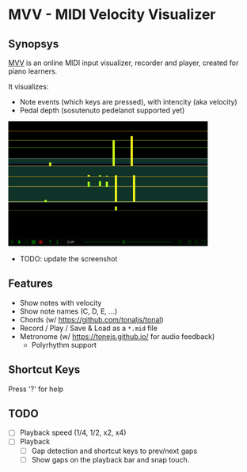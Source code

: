 # MVV - MIDI Velocity Visualizer

## Synopsys

[MVV](https://omakoto.github.io/mvv/) is an online MIDI input visualizer, recorder and player, created for piano learners.

It visualizes:
- Note events (which keys are pressed), with intencity (aka velocity)
- Pedal depth (sosutenuto pedelanot supported yet)

<a href="https://omakoto.github.io/mvv/">
  <img src="mvv-screenshot.png" alt="MVV screenshot" style="width: 80%">
</a>

- TODO: update the screenshot

## Features

- Show notes with velocity
- Show note names (C, D, E, ...)
- Chords (w/ https://github.com/tonaljs/tonal)
- Record / Play / Save & Load as a `*.mid` file
- Metronome (w/ https://tonejs.github.io/ for audio feedback)
  - Polyrhythm support

## Shortcut Keys

Press '?' for help

## TODO

- [ ] Playback speed (1/4, 1/2, x2, x4)
- [ ] Playback
  - [ ] Gap detection and shortcut keys to prev/next gaps
  - [ ] Show gaps on the playback bar and snap touch.
